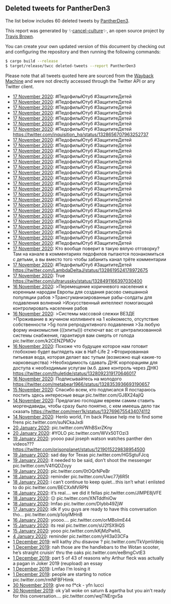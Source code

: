 ## Deleted tweets for PantherDen3

The list below includes 60 deleted tweets by
[PantherDen3](https://twitter.com/PantherDen3).



This report was generated by ✨[cancel-culture](https://github.com/travisbrown/cancel-culture)✨,
an open source project by [Travis Brown](https://twitter.com/travisbrown).

You can create your own updated version of this document by checking out and configuring the
repository and then running the following commands:

```bash
$ cargo build --release
$ target/release/twcc deleted-tweets --report PantherDen3
```

Please note that all tweets quoted here are sourced from the
[Wayback Machine](https://web.archive.org) and were not directly accessed through the Twitter API or
any Twitter client.

* [17 November 2020](https://web.archive.org/web/20201117113320/https://twitter.com/pantherden3/status/1328661623528169477): #ПедофилыЮтуб   #ЗащититеДетей <!--1328661623528169477-->
* [17 November 2020](https://web.archive.org/web/20201117113017/https://twitter.com/pantherden3/status/1328661570960977920): #ПедофилыЮтуб   #ЗащититеДетей <!--1328661570960977920-->
* [17 November 2020](https://web.archive.org/web/20201117113224/https://twitter.com/pantherden3/status/1328661521950515200): #ПедофилыЮтуб   #ЗащититеДетей <!--1328661521950515200-->
* [17 November 2020](https://web.archive.org/web/20201117112956/https://twitter.com/pantherden3/status/1328661451557498882): #ПедофилыЮтуб   #ЗащититеДетей <!--1328661451557498882-->
* [17 November 2020](https://web.archive.org/web/20201117113041/https://twitter.com/pantherden3/status/1328661414941249537): #ПедофилыЮтуб   #ЗащититеДетей <!--1328661414941249537-->
* [17 November 2020](https://web.archive.org/web/20201117112920/https://twitter.com/pantherden3/status/1328661355466010625): #ПедофилыЮтуб   #ЗащититеДетей <!--1328661355466010625-->
* [17 November 2020](https://web.archive.org/web/20201117113117/https://twitter.com/pantherden3/status/1328661336885252096): #ПедофилыЮтуб   #ЗащититеДетей  https://twitter.com/inquisition_hq/status/1328656707963252737 <!--1328661336885252096-->
* [17 November 2020](https://web.archive.org/web/20201117112940/https://twitter.com/pantherden3/status/1328661165904449537): #ПедофилыЮтуб   #ЗащититеДетей <!--1328661165904449537-->
* [17 November 2020](https://web.archive.org/web/20201117112838/https://twitter.com/pantherden3/status/1328661018017456128): #ПедофилыЮтуб   #ЗащититеДетей <!--1328661018017456128-->
* [17 November 2020](https://web.archive.org/web/20201117112743/https://twitter.com/pantherden3/status/1328660948438179840): #ПедофилыЮтуб   #ЗащититеДетей <!--1328660948438179840-->
* [17 November 2020](https://web.archive.org/web/20201117112725/https://twitter.com/pantherden3/status/1328660893320798210): #ПедофилыЮтуб   #ЗащититеДетей <!--1328660893320798210-->
* [17 November 2020](https://web.archive.org/web/20201117112831/https://twitter.com/pantherden3/status/1328660806528094208): #ПедофилыЮтуб   #ЗащититеДетей <!--1328660806528094208-->
* [17 November 2020](https://web.archive.org/web/20201117112718/https://twitter.com/pantherden3/status/1328660737779245056): #ПедофилыЮтуб   #ЗащититеДетей <!--1328660737779245056-->
* [17 November 2020](https://web.archive.org/web/20201117112646/https://twitter.com/pantherden3/status/1328660674898235393): #ПедофилыЮтуб   #ЗащититеДетей <!--1328660674898235393-->
* [17 November 2020](https://web.archive.org/web/20201117112637/https://twitter.com/pantherden3/status/1328660593541308416): #ПедофилыЮтуб   #ЗащититеДетей <!--1328660593541308416-->
* [17 November 2020](https://web.archive.org/web/20201117112230/https://twitter.com/pantherden3/status/1328659657741709313): #ПедофилыЮтуб   #ЗащититеДетей <!--1328659657741709313-->
* [17 November 2020](https://web.archive.org/web/20201117112129/https://twitter.com/pantherden3/status/1328659387972530176): #ПедофилыЮтуб   #ЗащититеДетей <!--1328659387972530176-->
* [17 November 2020](https://web.archive.org/web/20201117112200/https://twitter.com/pantherden3/status/1328659217549570048): #ПедофилыЮтуб   #ЗащититеДетей <!--1328659217549570048-->
* [17 November 2020](https://web.archive.org/web/20201117112039/https://twitter.com/pantherden3/status/1328659032199098368): #ПедофилыЮтуб   #ЗащититеДетей <!--1328659032199098368-->
* [17 November 2020](https://web.archive.org/web/20201117112219/https://twitter.com/pantherden3/status/1328658894630100992): #ПедофилыЮтуб   #ЗащититеДетей <!--1328658894630100992-->
* [17 November 2020](https://web.archive.org/web/20201117111901/https://twitter.com/pantherden3/status/1328658740283924481): #ПедофилыЮтуб   #ЗащититеДетей <!--1328658740283924481-->
* [17 November 2020](https://web.archive.org/web/20201117111857/https://twitter.com/pantherden3/status/1328658612479270914): #ПедофилыЮтуб   #ЗащититеДетей <!--1328658612479270914-->
* [17 November 2020](https://web.archive.org/web/20201117111700/https://twitter.com/pantherden3/status/1328658110945357824): #ПедофилыЮтуб   #ЗащититеДетей <!--1328658110945357824-->
* [17 November 2020](https://web.archive.org/web/20201117111602/https://twitter.com/pantherden3/status/1328657928115589121): #ПедофилыЮтуб   #ЗащититеДетей <!--1328657928115589121-->
* [17 November 2020](https://web.archive.org/web/20201117111608/https://twitter.com/pantherden3/status/1328657756711215105): #ПедофилыЮтуб   #ЗащититеДетей <!--1328657756711215105-->
* [17 November 2020](https://web.archive.org/web/20201117111417/https://twitter.com/pantherden3/status/1328657575777275904): #ПедофилыЮтуб   #ЗащититеДетей <!--1328657575777275904-->
* [17 November 2020](https://web.archive.org/web/20201117111335/https://twitter.com/pantherden3/status/1328657408701370368): #ПедофилыЮтуб   #ЗащититеДетей <!--1328657408701370368-->
* [17 November 2020](https://web.archive.org/web/20201117105722/https://twitter.com/pantherden3/status/1328653451413377024): Кто вообще поверит в такую вялую отговорку? Там на канале в комментариях педофилов пытаются познакомиться с детьми, а вы вместо того чтобы забанить канал трёте комментарии <!--1328653451413377024-->
* [17 November 2020](https://web.archive.org/web/20201117103847/https://twitter.com/pantherden3/status/1328648666354159618): #ПедофилыЮтуб   #ЗащититеДетей  https://twitter.com/LambdaDeltaJ/status/1328619524178972675 <!--1328648666354159618-->
* [17 November 2020](https://web.archive.org/web/20201117050217/https://twitter.com/pantherden3/status/1328563968324087809): True https://twitter.com/ultrarussky/status/1328491166397030400 <!--1328563968324087809-->
* [16 November 2020](https://web.archive.org/web/20201116180856/https://twitter.com/pantherden3/status/1328389392055099392): >Перемещение коричневого населения к коренным народам Европы для создания расово смешанной популяции рабов >Трансгуманизированные рабы-солдаты для подавления волнений >Искусственный интеллект помогающий контролировать население рабов <!--1328389416801415169-->
* [16 November 2020](https://web.archive.org/web/20201116180856/https://twitter.com/pantherden3/status/1328389392055099392): >Системы массовой слежки ВЕЗДЕ >Проживание в жучином колливинге на 1 койкоместо, отсутствие собственности >5g поля репродуктивного подавления >За любую форму инакомыслия (((элиты))) отключат вас от централизованной системы снабжения, гарантируя вам смерть от голода pic.twitter.com/k2CENZPMOv <!--1328389414146486279-->
* [16 November 2020](https://web.archive.org/web/20201116180856/https://twitter.com/pantherden3/status/1328389392055099392): Похоже что будущее которое нам готовит глобохомо  будет выглядеть как в Half-Life 2 >Фторированная питьевая вода, которая делает вас тупым (возможно ещё какие-то нарковещества) >Необходимость сдавать ДНК корпорациям для доступа к необходимым услугам (м.б. даже контроль через ДНК) https://twitter.com/thuletide/status/1328092319170646017 <!--1328389392055099392-->
* [16 November 2020](https://web.archive.org/web/20201116154842/https://twitter.com/pantherden3/status/1328361006914007042): Подписывайтесь на молодого https://twitter.com/metabear1966/status/1328353936693190657 <!--1328361006914007042-->
* [15 November 2020](https://web.archive.org/web/20201115184928/https://twitter.com/pantherden3/status/1328046997866164228): Спасибо всем, кто подписался Я постараюсь постить здесь интересные вещи pic.twitter.com/GJ8X24ajlQ <!--1328046997866164228-->
* [14 November 2020](https://web.archive.org/web/20201114223653/https://twitter.com/pantherden3/status/1327742255730397184): Предлагаю господам евреям самим ставить моргендавиды, чтобы сразу было понятно, с кем имеешь дело так сказать https://twitter.com/merr1k/status/1327696755434074112 <!--1327742255730397184-->
* [14 November 2020](https://web.archive.org/web/20201114214631/https://twitter.com/pantherden3/status/1327729435211083781): Henlo world, I'm back Please help me to find some frens pic.twitter.com/suNCkaJxdi <!--1327729435211083781-->
* [20 January 2020](https://web.archive.org/web/20200120202807/https://twitter.com/PantherDen3/status/1219344245691244549): pic.twitter.com/WhBSxrZKny <!--1219344245691244549-->
* [20 January 2020](https://web.archive.org/web/20200120003938/https://twitter.com/PantherDen3/status/1219055554552832000): #YOLO  pic.twitter.com/WVx50TOzi3 <!--1219055554552832000-->
* [19 January 2020](https://web.archive.org/web/20200120075646/https://twitter.com/PantherDen3/status/1219028755320053767): yoooo paul joseph watson watches panther den videos??? https://twitter.com/prisonplanet/status/1219015229838954500 <!--1219028755320053767-->
* [19 January 2020](https://web.archive.org/web/20200119222654/https://twitter.com/PantherDen3/status/1219009951403847681): sad day for Texas pic.twitter.com/HGSgtuFJcq <!--1219009951403847681-->
* [19 January 2020](https://web.archive.org/web/20200119235317/https://twitter.com/PantherDen3/status/1218969570322583555): it needed to be said, don’t shoot the messenger pic.twitter.com/V4fIQDZoyy <!--1218969570322583555-->
* [19 January 2020](https://web.archive.org/web/20200119235000/https://twitter.com/PantherDen3/status/1218686823549079552): pic.twitter.com/0tOQrNPeBr <!--1218686823549079552-->
* [18 January 2020](https://web.archive.org/web/20200119101412/https://twitter.com/PantherDen3/status/1218635790005219328): reminder pic.twitter.com/Uwc77j6R5t <!--1218635790005219328-->
* [18 January 2020](https://web.archive.org/web/20200119191832/https://twitter.com/PantherDen3/status/1218613004163604480): i can’t continue to keep quiet...this isn’t what i enlisted to do pic.twitter.com/BECXxMVRPN <!--1218613004163604480-->
* [18 January 2020](https://web.archive.org/web/20200118204423/https://twitter.com/PantherDen3/status/1218587308607393792): it’s real.... we did it fellas pic.twitter.com/JIMPE8jVFE <!--1218587308607393792-->
* [18 January 2020](https://web.archive.org/web/20200119144609/https://twitter.com/PantherDen3/status/1218374794904788992): 😑 pic.twitter.com/XNTddfniOw <!--1218374794904788992-->
* [18 January 2020](https://web.archive.org/web/20200120134219/https://twitter.com/PantherDen3/status/1218367666550906880): lmfao pic.twitter.com/Dlybb49ZjW <!--1218367666550906880-->
* [17 January 2020](https://web.archive.org/web/20200118004144/https://twitter.com/PantherDen3/status/1218267335523520513): idk if you guys are ready to have this conversation tho... pic.twitter.com/p1oiylMHnB <!--1218267335523520513-->
* [16 January 2020](https://web.archive.org/web/20200120005819/https://twitter.com/PantherDen3/status/1217646624337551360): yoooo.... pic.twitter.com/orMBoImE44 <!--1217646624337551360-->
* [15 January 2020](https://web.archive.org/web/20200118193613/https://twitter.com/PantherDen3/status/1217271554339483648): its real pic.twitter.com/sU2fSX9iQS <!--1217271554339483648-->
* [15 January 2020](https://web.archive.org/web/20200118193613/https://twitter.com/PantherDen3/status/1217271554339483648): yooo pic.twitter.com/kKjMzPwhIL <!--1217269991948668928-->
* [ 4 January 2020](https://web.archive.org/web/20200118000500/https://twitter.com/PantherDen3/status/1213542334392143874): reminder pic.twitter.com/yHI3a03CFa <!--1213542334392143874-->
* [ 1 December 2019](https://web.archive.org/web/20191201081313/https://twitter.com/PantherDen3/status/1201039492108476416): will kathy zhu disavow ? pic.twitter.com/TkVpmVdeiq <!--1201039492108476416-->
* [ 1 December 2019](https://web.archive.org/web/20191201050455/https://twitter.com/PantherDen3/status/1201001642004496389): nah those are the handlebars to the Wotan scooter, he’s straight cruisin’ thru the oaks pic.twitter.com/eeBmgCvtE3 <!--1201001642004496389-->
* [ 1 December 2019](https://web.archive.org/web/20191201045900/https://twitter.com/PantherDen3/status/1200996051467087872): part 5 of 43 of reasons why Arthur fleck was actually a pagan in Joker 2019 (reupload) an essay <!--1200996051467087872-->
* [ 1 December 2019](https://web.archive.org/web/20191201050008/https://twitter.com/PantherDen3/status/1200994912512172032): Lmfao I’m losing it <!--1200994912512172032-->
* [ 1 December 2019](https://web.archive.org/web/20191201030802/https://twitter.com/PantherDen3/status/1200971024440971264): people are starting to notice pic.twitter.com/rmNFBFHimk <!--1200971024440971264-->
* [30 November 2019](https://web.archive.org/web/20191130221723/https://twitter.com/PantherDen3/status/1200863933969715200): give no f*ck - yfn lucci <!--1200863933969715200-->
* [30 November 2019](https://web.archive.org/web/20191130222105/https://twitter.com/PantherDen3/status/1200844376626409472): ok y’all woke on saturn & agartha but you ain’t ready for this conversation.... pic.twitter.com/wqTNErgvSa <!--1200844376626409472-->
